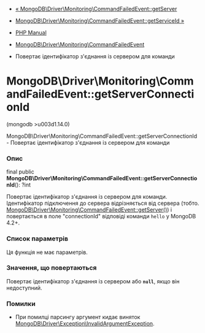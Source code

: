 - [«
MongoDB\Driver\Monitoring\CommandFailedEvent::getServer](mongodb-driver-monitoring-commandfailedevent.getserver.md)
- [MongoDB\Driver\Monitoring\CommandFailedEvent::getServiceId
»](mongodb-driver-monitoring-commandfailedevent.getserviceid.md)

- [PHP Manual](index.md)
- [MongoDB\Driver\Monitoring\CommandFailedEvent](class.mongodb-driver-monitoring-commandfailedevent.md)
- Повертає ідентифікатор з'єднання із сервером для команди

# MongoDB\Driver\Monitoring\CommandFailedEvent::getServerConnectionId

(mongodb \>u003d1.14.0)

MongoDB\Driver\Monitoring\CommandFailedEvent::getServerConnectionId -
Повертає ідентифікатор з'єднання із сервером для команди

### Опис

final public
**MongoDB\Driver\Monitoring\CommandFailedEvent::getServerConnectionId**():
?int

Повертає ідентифікатор з'єднання із сервером для команди.
Ідентифікатор підключення до сервера відрізняється від сервера (тобто.
[MongoDB\Driver\Monitoring\CommandFailedEvent::getServer()](mongodb-driver-monitoring-commandfailedevent.getserver.md))
і повертається в поле "connectionId" відповіді команди `hello` у MongoDB
4.2+.

### Список параметрів

Ця функція не має параметрів.

### Значення, що повертаються

Повертає ідентифікатор з'єднання із сервером або **`null`**, якщо він
недоступний.

### Помилки

- При помилці парсингу аргумент кидає виняток
[MongoDB\Driver\Exception\InvalidArgumentException](class.mongodb-driver-exception-invalidargumentexception.md).
